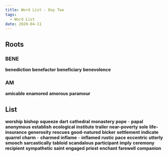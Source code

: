 ```yaml
---
title: Word List - Day Two
tags:
  - Word List
date: 2020-04-11
---
```


## Roots

### BENE

**benediction**
**benefactor**
**beneficiary**
**benevolence**

### AM

**amicable**
**enamored**
**amorous**
**paramour**

## List

**worship**
**bishop**
**squeeze**
**dart**
**cathedral**
**monastery**
**pope** - **papal**
**anonymous**
**establish**
**ecological**
**institute**
**trailer**
**near-poverty**
**sole**
**life-insurance**
**generosity**
**rescues**
**good-natured**
**bicker**
**settlement**
**indicate**
**quarrel**
**charm** - **charmed**
**inflame** - **inflamed**
**rustic**
**pace**
**eccentric**
**utterly**
**smooch**
**sarcastically**
**tabloid**
**scandalous**
**participant**
**imply**
**ceremony**
**recipient**
**sympathetic**
**saint**
**engaged**
**priest**
**enchant**
**farewell**
**companion**
